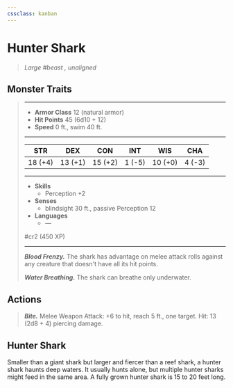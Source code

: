 ```yaml
---
cssclass: kanban
---
```


# Hunter Shark
>*Large #beast , unaligned*
## Monster Traits
>___
>- **Armor Class** 12 (natural armor)
>- **Hit Points** 45 (6d10 + 12)
>- **Speed** 0 ft., swim 40 ft.
>___
>|STR|DEX|CON|INT|WIS|CHA|
>|:---:|:---:|:---:|:---:|:---:|:---:|
>|18 (+4)|13 (+1)|15 (+2)|1 (-5)|10 (+0)|4 (-3)|
>___
>- **Skills**
>	 - Perception +2
>- **Senses**
>	 - blindsight 30 ft., passive Perception 12
>- **Languages**
>	 - —
>
> #cr2 (450 XP)
>___
>***Blood Frenzy.*** The shark has advantage on melee attack rolls against any creature that doesn't have all its hit points.  
>
>***Water Breathing.*** The shark can breathe only underwater.  
>
## Actions
>***Bite.*** Melee Weapon Attack: +6 to hit, reach 5 ft., one target. Hit: 13 (2d8 + 4) piercing damage.
## Hunter Shark
Smaller than a giant shark but larger and fiercer than a reef shark, a hunter shark haunts deep waters. It usually hunts alone, but multiple hunter sharks might feed in the same area. A fully grown hunter shark is 15 to 20 feet long.